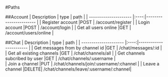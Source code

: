 #Paths

##Account
| Description           | type | path                   |
| --------------------- |:----:|----------------------- |
| Register account      |POST  | /account/register      |
| Login account         |POST  | /account/login         |
| Get all users online  |GET   | /account/users/online  |

##Chat
| Description                       | type | path                                   |
| ---------------------             |:----:|-----------------------                 |
| Get messages from by channel id   |GET   | /chat/messages/:id                     |
| Get all existing channels         |GET   | /chat/channels/all                     |
| Get channels subcribed by user    |GET   | /chat/channels/:username               |   
| Join a channel                    |PUT   | /chat/channels/join/:username/:channel |
| Leave a channel                   |DELETE| /chat/channels/leave/:username/:channel|
